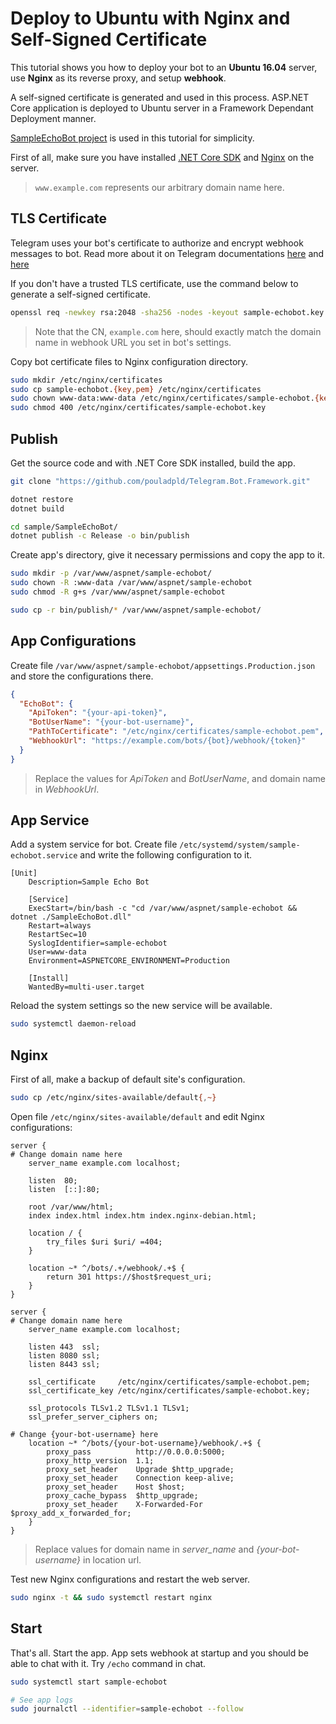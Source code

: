 # Deploy to Ubuntu with Nginx and Self-Signed Certificate

This tutorial shows you how to deploy your bot to an **Ubuntu 16.04** server, use **Nginx** as its reverse proxy,
and setup **webhook**.

A self-signed certificate is generated and used in this process. ASP.NET Core application
is deployed to Ubuntu server in a Framework Dependant Deployment manner.

[SampleEchoBot project](../../../sample/SampleEchoBot/) is used in this tutorial for simplicity.

First of all, make sure you have installed [.NET Core SDK](https://www.microsoft.com/net/core#linuxubuntu) and
[Nginx](https://help.ubuntu.com/community/Nginx) on the server.

> `www.example.com` represents our arbitrary domain name here.

## TLS Certificate

Telegram uses your bot's certificate to authorize and encrypt webhook messages to bot. Read more about it on
Telegram documentations [here](https://core.telegram.org/bots/api#setwebhook) and [here](https://core.telegram.org/bots/self-signed)

If you don't have a trusted TLS certificate, use the command below to generate a self-signed certificate.

```bash
openssl req -newkey rsa:2048 -sha256 -nodes -keyout sample-echobot.key -x509 -days 365 -out sample-echobot.pem -subj "/C=CA/ST=Ontario/L=Toronto/O=Telegram Bot Framework Organization/CN=example.com"
```

> Note that the CN, `example.com` here, should exactly match the domain name in webhook URL you set
in bot's settings.

Copy bot certificate files to Nginx configuration directory.

```bash
sudo mkdir /etc/nginx/certificates
sudo cp sample-echobot.{key,pem} /etc/nginx/certificates
sudo chown www-data:www-data /etc/nginx/certificates/sample-echobot.{key,pem}
sudo chmod 400 /etc/nginx/certificates/sample-echobot.key
```

## Publish

Get the source code and with .NET Core SDK installed, build the app.

```bash
git clone "https://github.com/pouladpld/Telegram.Bot.Framework.git"

dotnet restore
dotnet build

cd sample/SampleEchoBot/
dotnet publish -c Release -o bin/publish
```

Create app's directory, give it necessary permissions and copy the app to it.

```bash
sudo mkdir -p /var/www/aspnet/sample-echobot/
sudo chown -R :www-data /var/www/aspnet/sample-echobot
sudo chmod -R g+s /var/www/aspnet/sample-echobot

sudo cp -r bin/publish/* /var/www/aspnet/sample-echobot/
```

## App Configurations

Create file `/var/www/aspnet/sample-echobot/appsettings.Production.json`
and store the configurations there.

```json
{
  "EchoBot": {
    "ApiToken": "{your-api-token}",
    "BotUserName": "{your-bot-username}",
    "PathToCertificate": "/etc/nginx/certificates/sample-echobot.pem",
    "WebhookUrl": "https://example.com/bots/{bot}/webhook/{token}"
  }
}
```

> Replace the values for _ApiToken_ and _BotUserName_, and domain name in _WebhookUrl_.

## App Service

Add a system service for bot. Create file `/etc/systemd/system/sample-echobot.service` and
write the following configuration to it.

```text
[Unit]
    Description=Sample Echo Bot

    [Service]
    ExecStart=/bin/bash -c "cd /var/www/aspnet/sample-echobot && dotnet ./SampleEchoBot.dll"
    Restart=always
    RestartSec=10
    SyslogIdentifier=sample-echobot
    User=www-data
    Environment=ASPNETCORE_ENVIRONMENT=Production

    [Install]
    WantedBy=multi-user.target
```

Reload the system settings so the new service will be available.

```bash
sudo systemctl daemon-reload
```

## Nginx

First of all, make a backup of default site's configuration.

```bash
sudo cp /etc/nginx/sites-available/default{,~}
```

Open file `/etc/nginx/sites-available/default` and edit Nginx configurations:

```nginx
server {
# Change domain name here
    server_name example.com localhost;

    listen  80;
    listen  [::]:80;

    root /var/www/html;
    index index.html index.htm index.nginx-debian.html;

    location / {
        try_files $uri $uri/ =404;
    }

    location ~* ^/bots/.+/webhook/.+$ {
        return 301 https://$host$request_uri;
    }
}

server {
# Change domain name here
    server_name example.com localhost;

    listen 443  ssl;
    listen 8080 ssl;
    listen 8443 ssl;

    ssl_certificate     /etc/nginx/certificates/sample-echobot.pem;
    ssl_certificate_key /etc/nginx/certificates/sample-echobot.key;

    ssl_protocols TLSv1.2 TLSv1.1 TLSv1;
    ssl_prefer_server_ciphers on;

# Change {your-bot-username} here
    location ~* ^/bots/{your-bot-username}/webhook/.+$ {
        proxy_pass          http://0.0.0.0:5000;
        proxy_http_version  1.1;
        proxy_set_header    Upgrade $http_upgrade;
        proxy_set_header    Connection keep-alive;
        proxy_set_header    Host $host;
        proxy_cache_bypass  $http_upgrade;
        proxy_set_header    X-Forwarded-For $proxy_add_x_forwarded_for;
    }
}
```

> Replace values for domain name in _server_name_ and _{your-bot-username}_ in location url.

Test new Nginx configurations and restart the web server.

```bash
sudo nginx -t && sudo systemctl restart nginx
```

## Start

That's all. Start the app. App sets webhook at startup and you should be able to chat with it.
Try `/echo` command in chat.

```bash
sudo systemctl start sample-echobot

# See app logs
sudo journalctl --identifier=sample-echobot --follow
```
